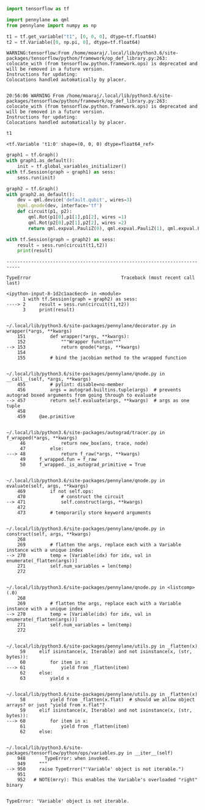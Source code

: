 

```python
import tensorflow as tf
```


```python
import pennylane as qml
from pennylane import numpy as np
```


```python
t1 = tf.get_variable("t1", [0, 0, 0], dtype=tf.float64)
t2 = tf.Variable([0, np.pi, 0], dtype=tf.float64)
```

    WARNING:tensorflow:From /home/moaraj/.local/lib/python3.6/site-packages/tensorflow/python/framework/op_def_library.py:263: colocate_with (from tensorflow.python.framework.ops) is deprecated and will be removed in a future version.
    Instructions for updating:
    Colocations handled automatically by placer.


    20:56:06 WARNING From /home/moaraj/.local/lib/python3.6/site-packages/tensorflow/python/framework/op_def_library.py:263: colocate_with (from tensorflow.python.framework.ops) is deprecated and will be removed in a future version.
    Instructions for updating:
    Colocations handled automatically by placer.



```python
t1
```




    <tf.Variable 't1:0' shape=(0, 0, 0) dtype=float64_ref>




```python
graph1 = tf.Graph()
with graph1.as_default():
    init = tf.global_variables_initializer()
with tf.Session(graph = graph1) as sess:
    sess.run(init)

```


```python
graph2 = tf.Graph()
with graph2.as_default():
    dev = qml.device('default.qubit', wires=3)
    @qml.qnode(dev, interface='tf')
    def circuit(p1, p2):
        qml.Rot(p1[0],p1[1],p1[2], wires =1)
        qml.Rot(p2[0],p2[1],p2[2], wires =2)
        return qml.expval.PauliZ(0), qml.expval.PauliZ(1), qml.expval.PauliZ(2)
```


```python
with tf.Session(graph = graph2) as sess:
    result = sess.run(circuit(t1,t2))
    print(result)
```


    ---------------------------------------------------------------------------

    TypeError                                 Traceback (most recent call last)

    <ipython-input-8-1d2c1aac6ecd> in <module>
          1 with tf.Session(graph = graph2) as sess:
    ----> 2     result = sess.run(circuit(t1,t2))
          3     print(result)


    ~/.local/lib/python3.6/site-packages/pennylane/decorator.py in wrapper(*args, **kwargs)
        151         def wrapper(*args, **kwargs):
        152             """Wrapper function"""
    --> 153             return qnode(*args, **kwargs)
        154 
        155         # bind the jacobian method to the wrapped function


    ~/.local/lib/python3.6/site-packages/pennylane/qnode.py in __call__(self, *args, **kwargs)
        455         # pylint: disable=no-member
        456         args = autograd.builtins.tuple(args)  # prevents autograd boxed arguments from going through to evaluate
    --> 457         return self.evaluate(args, **kwargs)  # args as one tuple
        458 
        459     @ae.primitive


    ~/.local/lib/python3.6/site-packages/autograd/tracer.py in f_wrapped(*args, **kwargs)
         46             return new_box(ans, trace, node)
         47         else:
    ---> 48             return f_raw(*args, **kwargs)
         49     f_wrapped.fun = f_raw
         50     f_wrapped._is_autograd_primitive = True


    ~/.local/lib/python3.6/site-packages/pennylane/qnode.py in evaluate(self, args, **kwargs)
        469         if not self.ops:
        470             # construct the circuit
    --> 471             self.construct(args, **kwargs)
        472 
        473         # temporarily store keyword arguments


    ~/.local/lib/python3.6/site-packages/pennylane/qnode.py in construct(self, args, **kwargs)
        268 
        269         # flatten the args, replace each with a Variable instance with a unique index
    --> 270         temp = [Variable(idx) for idx, val in enumerate(_flatten(args))]
        271         self.num_variables = len(temp)
        272 


    ~/.local/lib/python3.6/site-packages/pennylane/qnode.py in <listcomp>(.0)
        268 
        269         # flatten the args, replace each with a Variable instance with a unique index
    --> 270         temp = [Variable(idx) for idx, val in enumerate(_flatten(args))]
        271         self.num_variables = len(temp)
        272 


    ~/.local/lib/python3.6/site-packages/pennylane/utils.py in _flatten(x)
         59     elif isinstance(x, Iterable) and not isinstance(x, (str, bytes)):
         60         for item in x:
    ---> 61             yield from _flatten(item)
         62     else:
         63         yield x


    ~/.local/lib/python3.6/site-packages/pennylane/utils.py in _flatten(x)
         58         yield from _flatten(x.flat)  # should we allow object arrays? or just "yield from x.flat"?
         59     elif isinstance(x, Iterable) and not isinstance(x, (str, bytes)):
    ---> 60         for item in x:
         61             yield from _flatten(item)
         62     else:


    ~/.local/lib/python3.6/site-packages/tensorflow/python/ops/variables.py in __iter__(self)
        948       TypeError: when invoked.
        949     """
    --> 950     raise TypeError("'Variable' object is not iterable.")
        951 
        952   # NOTE(mrry): This enables the Variable's overloaded "right" binary


    TypeError: 'Variable' object is not iterable.



```python

```


```python

```
